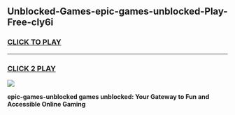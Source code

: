 
## Unblocked-Games-epic-games-unblocked-Play-Free-cly6i
<h3>
<a href="https://premium76.site?title=epic-games-unblocked&ref=10A">CLICK TO PLAY</a></h3>
<hr>

<h3>
<a href="https://premium76.site?title=epic-games-unblocked&ref=10A">CLICK 2 PLAY</a>
  
</h3>

<a href="https://premium76.site?title=epic-games-unblocked&ref=10A"><img src="https://clearcache.store/games.png"></a>


**epic-games-unblocked games unblocked: Your Gateway to Fun and Accessible Online Gaming**
